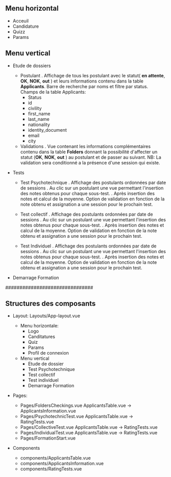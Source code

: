 ## Menu horizontal
- Acceuil
- Candidature
- Quizz
- Params

## Menu vertical
- Etude de dossiers
  - Postulant
    . Affichage de tous les postulant avec le statut( **en attente**, **OK**, **NOK**, **out** ) et leurs informations contenu dans la table **Applicants**. Barre de recherche par noms et filtre par status.
    Champs de la table Applicants:
    - Status
    - id
    - civility
    - first_name
    - last_name
    - nationality
    - identity_document
    - email
    - city
  - Validations
    . Vue contenant les informations complémentaires contenu dans la table **Folders** donnant la possibilité d'affecter un statut (**OK**, **NOK**, **out** ) au postulant et de passer au suivant.
    NB: La validation sera conditionné a la présence d'une session qui existe.

- Tests 

  - Test Psychotechnique
    . Affichage des postulants ordonnées par date de sessions 
        . Au clic sur un postulant une vue permettant l'insertion des notes obtenus pour chaque sous-test.
        . Après insertion des notes et calcul de la moyenne. Option de validation en fonction de la note obtenu et assignation a une session pour le prochain test.

  - Test collectif
     . Affichage des postulants ordonnées par date de sessions 
        . Au clic sur un postulant une vue permettant l'insertion des notes obtenus pour chaque sous-test.
        . Après insertion des notes et calcul de la moyenne. Option de validation en fonction de la note obtenu et assignation a une session pour le prochain test.


  - Test Individuel
     . Affichage des postulants ordonnées par date de sessions 
        . Au clic sur un postulant une vue permettant l'insertion des notes obtenus pour chaque sous-test.
        . Après insertion des notes et calcul de la moyenne. Option de validation en fonction de la note obtenu et assignation a une session pour le prochain test.

- Demarrage Formation




###############################


## Structures des composants

- Layout: Layouts/App-layout.vue
  - Menu horizontale:
    - Logo
    - Canditatures
    - Quiz
    - Params
    - Profil de connexion
  - Menu vertical
    - Etude de dossier
    - Test Psychotechnique
    - Test collectif
    - Test individuel
    - Demarrage Formation


- Pages: 
  - Pages/FoldersCheckings.vue
        ApplicantsTable.vue -> ApplicantsInformation.vue
  - Pages/PsychotechnicTest.vue
        ApplicantsTable.vue -> RatingTests.vue
  - Pages/CollectiveTest.vue
        ApplicantsTable.vue -> RatingTests.vue
  - Pages/IndividualTest.vue
        ApplicantsTable.vue -> RatingTests.vue
  - Pages/FormationStart.vue

- Components
  - components/ApplicantsTable.vue
  - components/ApplicantsInformation.vue
  - components/RatingTests.vue
